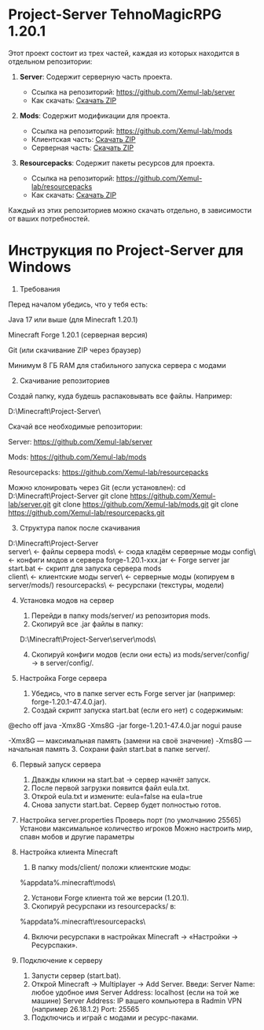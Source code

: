 # Project-Server TehnoMagiсRPG 1.20.1

Этот проект состоит из трех частей, каждая из которых находится в отдельном репозитории:

1. **Server**: Содержит серверную часть проекта.
   - Ссылка на репозиторий: https://github.com/Xemul-lab/server
   - Как скачать: [Скачать ZIP](https://github.com/Xemul-lab/server/releases/download/v1.0/server.1.20.1.zip)

2. **Mods**: Содержит модификации для проекта.
   - Ссылка на репозиторий: https://github.com/Xemul-lab/mods
   - Клиентская часть: [Скачать ZIP](https://github.com/Xemul-lab/mods/releases/download/v1.0/for.client.zip)
   - Серверная часть: [Скачать ZIP](https://github.com/Xemul-lab/mods/releases/download/v1.0/for.server.zip)
3. **Resourcepacks**: Содержит пакеты ресурсов для проекта. 
   - Ссылка на репозиторий: https://github.com/Xemul-lab/resourcepacks
   - Как скачать: [Скачать ZIP](https://github.com/Xemul-lab/resourcepacks/releases/tag/v1.0)

Каждый из этих репозиториев можно скачать отдельно, в зависимости от ваших потребностей.









# Инструкция по Project‑Server для Windows

1. Требования

Перед началом убедись, что у тебя есть:

Java 17 или выше (для Minecraft 1.20.1)

Minecraft Forge 1.20.1 (серверная версия)

Git (или скачивание ZIP через браузер)

Минимум 8 ГБ RAM для стабильного запуска сервера с модами

2. Скачивание репозиториев

Создай папку, куда будешь распаковывать все файлы. Например:

D:\Minecraft\Project-Server\

Скачай все необходимые репозитории:

Server: https://github.com/Xemul-lab/server

Mods: https://github.com/Xemul-lab/mods

Resourcepacks: https://github.com/Xemul-lab/resourcepacks

Можно клонировать через Git (если установлен):
cd D:\Minecraft\Project-Server
git clone https://github.com/Xemul-lab/server.git
git clone https://github.com/Xemul-lab/mods.git
git clone https://github.com/Xemul-lab/resourcepacks.git

3. Структура папок после скачивания

D:\Minecraft\Project-Server\
    server\             ← файлы сервера
        mods\           ← сюда кладём серверные моды
        config\         ← конфиги модов и сервера
        forge-1.20.1-xxx.jar  ← Forge server jar
        start.bat       ← скрипт для запуска сервера
    mods\
        client\         ← клиентские моды
        server\         ← серверные моды (копируем в server/mods/)
    resourcepacks\      ← ресурспаки (текстуры, модели)
    
4. Установка модов на сервер

   1. Перейди в папку mods/server/ из репозитория mods.
   2. Скопируй все .jar файлы в папку:

   D:\Minecraft\Project-Server\server\mods\
   
   4. Скопируй конфиги модов (если они есть) из mods/server/config/ → в server/config/.
      
5. Настройка Forge сервера
   1. Убедись, что в папке server есть Forge server jar (например: forge-1.20.1-47.4.0.jar).
   2. Создай скрипт запуска start.bat (если его нет) с содержимым:

@echo off
java -Xmx8G -Xms8G -jar forge-1.20.1-47.4.0.jar nogui
pause

-Xmx8G — максимальная память (замени на своё значение)
-Xms8G — начальная память
   3. Сохрани файл start.bat в папке server/.
   
6. Первый запуск сервера

   1. Дважды кликни на start.bat → сервер начнёт запуск.
   2. После первой загрузки появится файл eula.txt.
   3. Открой eula.txt и измените: eula=false на eula=true
   4. Снова запусти start.bat. Сервер будет полностью готов.
   
7. Настройка server.properties
   Проверь порт (по умолчанию 25565)
   Установи максимальное количество игроков
   Можно настроить мир, спавн мобов и другие параметры
   
9. Настройка клиента Minecraft
   1. В папку mods/client/ положи клиентские моды:

   %appdata%\.minecraft\mods\

   2. Установи Forge клиента той же версии (1.20.1).
   3. Скопируй ресурспаки из resourcepacks/ в:

   %appdata%\.minecraft\resourcepacks\

   4. Включи ресурспаки в настройках Minecraft → «Настройки → Ресурспаки».

9. Подключение к серверу

   1. Запусти сервер (start.bat).
   2. Открой Minecraft → Multiplayer → Add Server.
    Введи:
    Server Name: любое удобное имя
    Server Address: localhost (если на той же машине)
    Server Address: IP вашего компьютера в Radmin VPN (например 26.18.1.2)
    Port: 25565
   4. Подключись и играй с модами и ресурс-паками.
